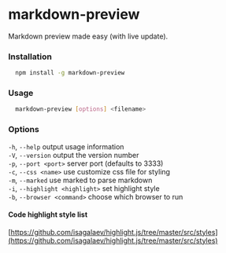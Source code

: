# markdown-preview 
Markdown preview made easy (with live update).

### Installation

```bash
  npm install -g markdown-preview 
```

### Usage

```bash
  markdown-preview [options] <filename>
```

### Options

  `-h`, `--help`                   output usage information   
  `-V`, `--version`                output the version number   
  `-p`, `--port <port>`            server port (defaults to 3333)  
  `-c`, `--css <name>`             use customize css file for styling  
  `-m`, `--marked`                 use marked to parse markdown  
  `-i`, `--highlight <highlight>`  set highlight style  
  `-b`, `--browser <command>`      choose which browser to run


#### Code highlight style list
  [https://github.com/isagalaev/highlight.js/tree/master/src/styles](https://github.com/isagalaev/highlight.js/tree/master/src/styles)
